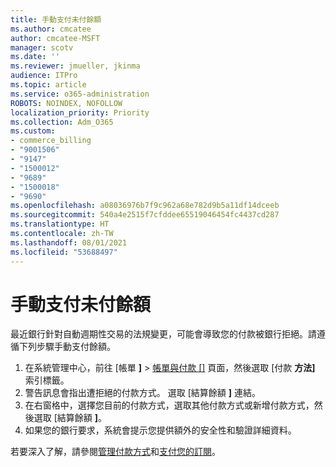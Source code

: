 ```yaml
---
title: 手動支付未付餘額
ms.author: cmcatee
author: cmcatee-MSFT
manager: scotv
ms.date: ''
ms.reviewer: jmueller, jkinma
audience: ITPro
ms.topic: article
ms.service: o365-administration
ROBOTS: NOINDEX, NOFOLLOW
localization_priority: Priority
ms.collection: Adm_O365
ms.custom:
- commerce_billing
- "9001506"
- "9147"
- "1500012"
- "9689"
- "1500018"
- "9690"
ms.openlocfilehash: a08036976b7f9c962a68e782d9b5a11df14dceeb
ms.sourcegitcommit: 540a4e2515f7cfddee65519046454fc4437cd287
ms.translationtype: HT
ms.contentlocale: zh-TW
ms.lasthandoff: 08/01/2021
ms.locfileid: "53688497"
---
```

# <a name="manually-pay-an-outstanding-balance"></a>手動支付未付餘額

最近銀行針對自動週期性交易的法規變更，可能會導致您的付款被銀行拒絕。請遵循下列步驟手動支付餘額。

1. 在系統管理中心，前往 [帳單 **]**  >  [帳單與付款 []](https://go.microsoft.com/fwlink/p/?linkid=2018806) 頁面，然後選取 [付款 **方法]** 索引標籤。
2. 警告訊息會指出遭拒絕的付款方式。 選取 [結算餘額 **]** 連結。
3. 在右窗格中，選擇您目前的付款方式，選取其他付款方式或新增付款方式，然後選取 [結算餘額 **]**。
4. 如果您的銀行要求，系統會提示您提供額外的安全性和驗證詳細資料。

若要深入了解，請參閱[管理付款方式](/microsoft-365/commerce/billing-and-payments/manage-payment-methods)和[支付您的訂閱](/microsoft-365/commerce/billing-and-payments/pay-for-your-subscription)。
